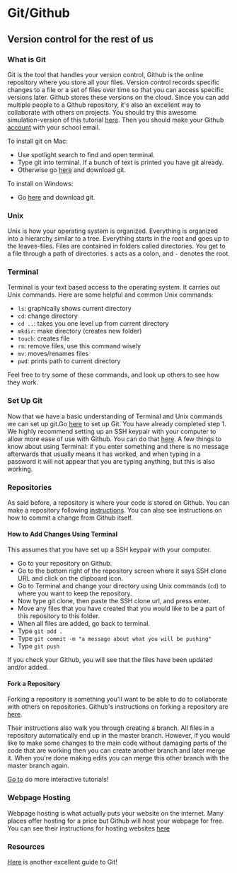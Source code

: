 Git/Github
============

Version control for the rest of us
--------------------------

### What is Git

Git is the tool that handles your version control, Github is the online repository where you store all your files. Version control records specific changes to a file or a set of files over time so that you can access specific versions later. Github stores these versions on the cloud. Since you can add multiple people to a Github repository, it's also an excellent way to collaborate with others on projects. You should try this awesome simulation-version of this tutorial [here](https://docs.github.com/en/get-started/quickstart/set-up-git). Then you should make your Github [account](https://github.com/join) with your school email.

To install git on Mac:
- Use spotlight search to find and open terminal.
- Type git into terminal. If a bunch of text is printed you have git already.
- Otherwise go [here](http://git-scm.com/downloads) and download git.

To install on Windows:
- Go [here](http://git-scm.com/downloads) and download git.

### Unix
Unix is how your operating system is organized. Everything is organized into a hierarchy similar to a tree. Everything starts in the root and goes up to the leaves-files. Files are contained in folders called directories. You get to a file through a path of directories. `$` acts as a colon, and `-` denotes the root.

### Terminal  

Terminal is your text based access to the operating system. It carries out Unix commands. Here are some helpful and common Unix commands:

 - `ls`: graphically shows current directory
 - `cd`: change directory
 - `cd ..`: takes you one level up from current directory
 - `mkdir`: make directory (creates new folder)
 - `touch`: creates file
 - `rm`: remove files, use this command wisely
 - `mv`: moves/renames files
 - `pwd`: prints path to current directory

Feel free to try some of these commands, and look up others to see how they work.


### Set Up Git
Now that we have a basic understanding of Terminal and Unix commands we can set up git.Go [here](https://help.github.com/articles/set-up-git) to set up Git. You have already completed step 1. We highly recommend setting up an SSH keypair with your computer to allow more ease of use with Github. You can do that [here](https://help.github.com/articles/generating-ssh-keys). A few things to know about using Terminal: if you enter something and there is no message afterwards that usually means it has worked, and when typing in a password it will not appear that you are typing anything, but this is also working.

### Repositories

As said before, a repository is where your code is stored on Github. You can make a repository following [instructions](https://help.github.com/articles/create-a-repo). You can also see instructions on how to commit a change from Github itself.

#### How to Add Changes Using Terminal
This assumes that you have set up a SSH keypair with your computer.

- Go to your repository on Github.
- Go to the bottom right of the repository screen where it says SSH clone URL and click on the clipboard icon.
- Go to Terminal and change your directory using Unix commands (`cd`) to where you want to keep the repository.
- Now type git clone, then paste the SSH clone url, and press enter.
- Move any files that you have created that you would like to be a part of this repository to this folder.
- When all files are added, go back to terminal.
- Type `git add .`
- Type `git commit -m "a message about what you will be pushing"`
- Type `git push`

If you check your Github, you will see that the files have been updated and/or added.

#### Fork a Repository
Forking a repository is something you'll want to be able to do to collaborate with others on repositories. Github's instructions on forking a repository are [here](https://docs.github.com/en/get-started/quickstart/fork-a-repo).

Their instructions also walk you through creating a branch. All files in a repository automatically end up in the master branch. However, if you would like to make some changes to the main code without damaging parts of the code that are working then you can create another branch and later merge it. When you're done making edits you can merge this other branch with the master branch again.

[Go to](http://try.github.com/levels/1/challenges/10) do more interactive tutorials!

### Webpage Hosting

Webpage hosting is what actually puts your website on the internet. Many places offer hosting for a price but Github will host your webpage for free. You can see their instructions for hosting websites [here](http://pages.github.com)


### Resources
[Here](https://rogerdudler.github.io/git-guide/) is another excellent guide to Git!
